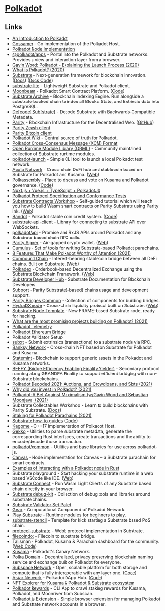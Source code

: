 # [Polkadot](https://polkadot.network/)

## Links

- [An Introduction to Polkadot](https://polkadot.network/Polkadot-lightpaper.pdf)
- [Gossamer](https://github.com/ChainSafe/gossamer) - Go implementation of the Polkadot Host.
- [Polkadot Node Implementation](https://github.com/paritytech/polkadot)
- [@polkadot/apps](https://github.com/polkadot-js/apps) - Portal into the Polkadot and Substrate networks. Provides a view and interaction layer from a browser.
- [Gavin Wood: Polkadot - Explaining the Launch Process (2020)](https://www.youtube.com/watch?v=TpcCeo-ZkDY)
- [What is Polkadot? (2020)](https://www.reddit.com/r/dot/comments/i6zpt8/who_could_explain_to_me_please_what_is_polkadot/)
- [Substrate](https://github.com/paritytech/substrate) - Next-generation framework for blockchain innovation. ([Docs](https://docs.substrate.io/)) ([Docs Code](https://github.com/substrate-developer-hub/substrate-docs))
- [substrate-lite](https://github.com/paritytech/substrate-lite) - Lightweight Substrate and Polkadot client.
- [Moonbeam](https://moonbeam.network/) - Polkadot Smart Contract Platform. ([Code](https://github.com/PureStake/moonbeam))
- [Substrate Archive](https://github.com/paritytech/substrate-archive) - Blockchain Indexing Engine. Run alongside a substrate-backed chain to index all Blocks, State, and Extrinsic data into PostgreSQL.
- [De[code] Sub[strate]](https://github.com/paritytech/desub) - Decode Substrate with Backwards-Compatible Metadata.
- [Parity](https://www.parity.io/) - Blockchain Infrastructure for the Decentralised Web. ([GitHub](https://github.com/paritytech))
- [Parity Zcash client](https://github.com/paritytech/parity-zcash)
- [Parity Bitcoin client](https://github.com/paritytech/parity-bitcoin)
- [Polkadot Wiki](https://github.com/w3f/polkadot-wiki) - Central source of truth for Polkadot.
- [Polkadot Cross-Consensus Message (XCM) Format](https://github.com/paritytech/xcm-format)
- [Open Runtime Module Library (ORML)](https://github.com/open-web3-stack/open-runtime-module-library) - Community maintained collection of Substrate runtime modules.
- [polkadot-launch](https://github.com/paritytech/polkadot-launch) - Simple CLI tool to launch a local Polkadot test network.
- [Acala Network](https://github.com/AcalaNetwork/Acala) - Cross-chain DeFi hub and stablecoin based on Substrate for Polkadot and Kusama. ([Web](https://acala.network/))
- [Polkassembly](https://kusama.polkassembly.io/) - Place to discuss and vote on Kusama and Polkadot governance. ([Code](https://github.com/paritytech/polkassembly))
- [Nuxt.js + Vue.js + TypeScript + PolkadotJS](https://github.com/Colm3na/vue-typescript-polkadotjs)
- [Polkadot Protocol Specification and Conformance Tests](https://github.com/w3f/polkadot-spec)
- [Substrate Contracts Workshop](https://github.com/substrate-developer-hub/substrate-contracts-workshop) - Self-guided tutorial which will teach you how to build Wasm smart contracts on Parity Substrate using Parity ink. ([Web](https://substrate.dev/substrate-contracts-workshop/#/))
- [Bandot](https://www.bandot.io/) - Polkadot stable coin credit system. ([Code](https://github.com/bandotorg/Bandot))
- [substrate-api-client](https://github.com/scs/substrate-api-client) - Library for connecting to substrate API over WebSockets.
- [polkadot/api](https://github.com/polkadot-js/api) - Promise and RxJS APIs around Polkadot and any Substrate-based chain RPC calls.
- [Parity Signer](https://github.com/paritytech/parity-signer) - Air-gapped crypto wallet. ([Web](https://www.parity.io/signer/))
- [Cumulus](https://github.com/paritytech/cumulus) - Set of tools for writing Substrate-based Polkadot parachains.
- [8 Features That Make Polkadot Worthy of Attention (2021)](https://medium.com/coinmonks/what-is-polkadot-8-features-that-make-this-blockchain-worthy-of-attention-608b7023cbba)
- [Compound Chain](https://github.com/compound-finance/compound-chain) - Interest-bearing stablecoin bridge between all DeFi chains. Built on Substrate. ([Web](https://compound.cash/))
- [Polkadex](https://github.com/Polkadex-Substrate/Polkadex) - Orderbook-based Decentralized Exchange using the Substrate Blockchain Framework. ([Web](https://www.polkadex.trade/))
- [Substrate Developer Hub](https://substrate.dev/) - Substrate Documentation for Blockchain Developers.
- [Subport](https://github.com/paritytech/subport) - Parity Substrate(-based) chains usage and development support.
- [Parity Bridges Common](https://github.com/paritytech/parity-bridges-common) - Collection of components for building bridges.
- [HydraDX node](https://github.com/galacticcouncil/HydraDX-node) - Cross-chain liquidity protocol built on Substrate. ([Web](https://hydradx.io/))
- [Substrate Node Template](https://github.com/substrate-developer-hub/substrate-node-template) - New FRAME-based Substrate node, ready for hacking.
- [What are the most promising projects building on Polkadot? (2021)](https://www.reddit.com/r/dot/comments/myz449/what_are_the_most_promising_projects_building_on/)
- [Polkadot Telemetry](https://github.com/paritytech/substrate-telemetry)
- [Polkadot Ethereum Bridge](https://github.com/Snowfork/polkadot-ethereum)
- [Polkadot Validator Setup](https://github.com/w3f/polkadot-validator-setup)
- [subxt](https://github.com/paritytech/substrate-subxt) - Submit extrinsics (transactions) to a substrate node via RPC.
- [Banksy Network](https://github.com/Banksy-Finance/banksy) - Cross-chain NFT based on Substrate for Polkadot and Kusama.
- [Statemint](https://github.com/paritytech/statemint) - Blockchain to support generic assets in the Polkadot and Kusama networks.
- [BEEFY (Bridge Efficiency Enabling Finality Yielder)](https://github.com/paritytech/grandpa-bridge-gadget) - Secondary protocol running along GRANDPA Finality to support efficient bridging with non-Substrate blockchains.
- [Polkadot Decoded 2021: Auctions, and Crowdloans, and Slots (2021)](https://www.youtube.com/watch?v=qGjCYl2awkM)
- [Why did you invest in Polkadot? (2021)](https://www.reddit.com/r/dot/comments/o70khs/why_did_you_invest_in_polkadot/)
- [Polkadot: A Bet Against Maximalism (w/Gavin Wood and Sebastian Moonjava) (2021)](https://www.youtube.com/watch?v=nBQ0lmLaDFM)
- [Substrate Collectables Workshop](https://github.com/shawntabrizi/substrate-collectables-workshop) - Learn to build blockchains with Parity Substrate. ([Docs](https://www.shawntabrizi.com/substrate-collectables-workshop/#/README))
- [Staking for Polkadot Parachains (2021)](https://meta5.world/posts/parachain-staking)
- [Substrate how-to guides](https://substrate.dev/substrate-how-to-guides/) ([Code](https://github.com/substrate-developer-hub/substrate-how-to-guides))
- [Kagome](https://github.com/soramitsu/kagome) - C++17 implementation of Polkadot Host.
- [Gekko](https://github.com/lamafab/gekko) - Utilities to parse substrate metadata, generate the corresponding Rust interfaces, create transactions and the ability to encode/decode those transaction.
- [polkadot/common](https://github.com/polkadot-js/common) - Utilities and base libraries for use across polkadot-js.
- [Canvas](https://github.com/paritytech/canvas) - Node implementation for Canvas ‒ a Substrate parachain for smart contracts.
- [Examples of interacting with a Polkadot node in Rust](https://github.com/paritytech/polkadot-interaction-examples-rs)
- [Substrate playground](https://github.com/paritytech/substrate-playground) - Start hacking your substrate runtime in a web based VSCode like IDE. ([Web](https://playground.substrate.dev/))
- [Substrate Connect](https://github.com/paritytech/substrate-connect) - Run Wasm Light Clients of any Substrate based chain directly in your browser.
- [Substrate debug-kit](https://github.com/paritytech/substrate-debug-kit) - Collection of debug tools and libraries around substrate chains.
- [Substrate Validator Set Pallet](https://github.com/gautamdhameja/substrate-validator-set)
- [Gear](https://github.com/gear-tech/gear) - Computational Component of Polkadot Network.
- [Play Substrate](https://github.com/kaichaosun/play-substrate) - Runtime modules for beginners to play.
- [substrate-stencil](https://github.com/kaichaosun/substrate-stencil) - Template for kick starting a Substrate based PoS chain.
- [protocol-substrate](https://github.com/webb-tools/protocol-substrate) - Webb protocol implementation in Substrate.
- [filecoindot](https://github.com/ChainSafe/filecoindot) - Filecoin to substrate bridge.
- [Talisman](https://app.talisman.xyz/portfolio) - Polkadot, Kusama & Parachain dashboard for the community. ([Web Code](https://github.com/TalismanSociety/talisman-web))
- [Kusama](https://kusama.network/) - Polkadot's Canary Network.
- [Polka Domain](https://github.com/polka-domain/polka-domain) - Decentralized, privacy preserving blockchain naming service and exchange built on Polkadot for everyone.
- [Subspace Network](https://subspace.network/) - Open, scalable platform for both storage and compute that is fully interoperable with any layer one. ([Code](https://github.com/subspace/subspace))
- [Astar Network](https://astar.network/) - Polkadot DApp Hub. ([Code](https://github.com/PlasmNetwork/Astar))
- [NFT Explorer for Kusama & Polkadot & Substrate ecosystem](https://github.com/kodadot/nft-gallery)
- [Polkadot Rewards](https://github.com/insipx/polkadot-rewards) - CLI App to crawl staking rewards for Kusama, Polkadot, and Moonriver from Subscan.
- [Polkadot.js Extension](https://github.com/polkadot-js/extension) - Simple browser extension for managing Polkadot and Substrate network accounts in a browser.